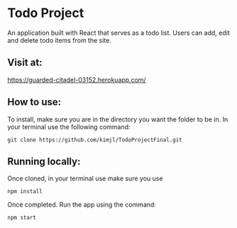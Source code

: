 # Todo Project
An application built with React that serves as a todo list. Users can add, edit and delete todo items from the site.

## Visit at:
https://guarded-citadel-03152.herokuapp.com/

## How to use:
To install, make sure you are in the directory you want the folder to be in. In your terminal use the following command:
```
git clone https://github.com/kimjl/TodoProjectFinal.git
```

## Running locally:
Once cloned, in your terminal use make sure you use
```
npm install
```
Once completed. Run the app using the command:
```
npm start
```
